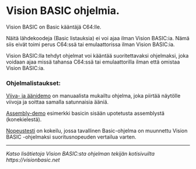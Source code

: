 # Vision BASIC ohjelmia.

Vision BASIC on Basic kääntäjä C64:lle.

Näitä lähdekoodeja (Basic listauksia) ei voi ajaa ilman Vision BASIC:ia. Nämä siis eivät toimi perus C64:ssä tai emulaattorissa ilman Vision BASIC:ia.

Vision BASIC:lla tehdyt ohjelmat voi kääntää suoritettavaksi ohjelmaksi, joka voidaan ajaa missä tahansa C64:ssä tai emulaattorilla ilman että omistaa Vision BASIC:ia.

### Ohjelmalistaukset:

[Viiva- ja äänidemo](Viiva-%20ja%20äänidemo.md) on manuaalista mukailtu ohjelma, joka piirtää näytölle viivoja ja soittaa samalla satunnaisia ääniä.

[Assembly-demo](Assemblydemo.md) esimerkki basicin sisään upotetusta assemblystä (konekielestä).

[Nopeustesti](Nopeustesti.md) on kokeilu, jossa tavallinen Basic-ohjelma on muunnettu Vision BASIC -ohjelmaksi suoritusnopeuden vertailua varten.

- - -

_Katso lisätietoja Vision BASIC:sta ohjelman tekijän kotisivuilta https://visionbasic.net_
